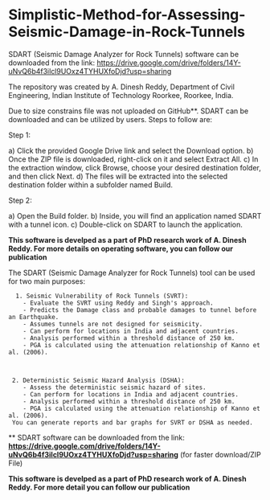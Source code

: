 # Simplistic-Method-for-Assessing-Seismic-Damage-in-Rock-Tunnels

SDART (Seismic Damage Analyzer for Rock Tunnels) software can be downloaded from the link: https://drive.google.com/drive/folders/14Y-uNvQ6b4f3ilcl9UOxz4TYHUXfoDjd?usp=sharing 

The repository was created by A. Dinesh Reddy, Department of Civil Engineering, Indian Institute of Technology Roorkee, Roorkee, India.

Due to size constrains file was not uploaded on GitHub**. SDART can be downloaded and can be utilized by users. Steps to follow are:

Step 1:

a) Click the provided Google Drive link and select the Download option.
b) Once the ZIP file is downloaded, right-click on it and select Extract All.
c) In the extraction window, click Browse, choose your desired destination folder, and then click Next.
d) The files will be extracted into the selected destination folder within a subfolder named Build.

Step 2:

a) Open the Build folder.
b) Inside, you will find an application named SDART with a tunnel icon.
c) Double-click on SDART to launch the application.

**This software is develped as a part of PhD research work of A. Dinesh Reddy. For more details on operating software, you can follow our publication**

The SDART (Seismic Damage Analyzer for Rock Tunnels) tool can be used for two main purposes:


      1. Seismic Vulnerability of Rock Tunnels (SVRT):
        - Evaluate the SVRT using Reddy and Singh's approach.
        - Predicts the Damage class and probable damages to tunnel before an Earthquake.
        - Assumes tunnels are not designed for seismicity.
        - Can perform for locations in India and adjacent countries.
        - Analysis performed within a threshold distance of 250 km.
        - PGA is calculated using the attenuation relationship of Kanno et al. (2006).    
    
     
     
     2. Deterministic Seismic Hazard Analysis (DSHA):
        - Assess the deterministic seismic hazard of sites.
        - Can perform for locations in India and adjacent countries.
        - Analysis performed within a threshold distance of 250 km.
        - PGA is calculated using the attenuation relationship of Kanno et al. (2006).
     You can generate reports and bar graphs for SVRT or DSHA as needed.




** SDART software can be downloaded from the link:
 **https://drive.google.com/drive/folders/14Y-uNvQ6b4f3ilcl9UOxz4TYHUXfoDjd?usp=sharing**     (for faster download/ZIP File)
     

**This software is develped as a part of PhD research work of A. Dinesh Reddy. For more detail you can follow our publication**



